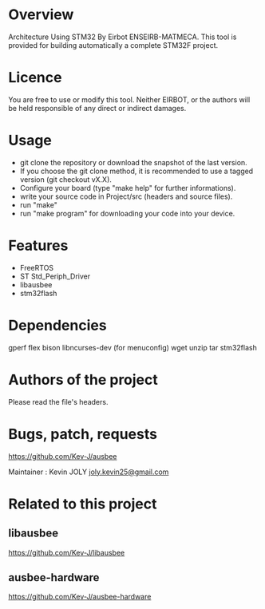 Overview
============

Architecture Using STM32 By Eirbot ENSEIRB-MATMECA.
This tool is provided for building automatically a complete STM32F project.

Licence
=============

You are free to use or modify this tool. Neither EIRBOT, or the authors will be held
responsible of any direct or indirect damages.

Usage
=============

- git clone the repository or download the snapshot of the last version.
- If you choose the git clone method, it is recommended to use a tagged version (git checkout vX.X).
- Configure your board (type "make help" for further informations).
- write your source code in Project/src (headers and source files).
- run "make"
- run "make program" for downloading your code into your device.

Features
=============

- FreeRTOS
- ST Std_Periph_Driver
- libausbee
- stm32flash

Dependencies
=============
gperf
flex
bison
libncurses-dev (for menuconfig)
wget
unzip
tar
stm32flash

Authors of the project
=============

Please read the file's headers.

Bugs, patch, requests
=============

https://github.com/Kev-J/ausbee

Maintainer : Kevin JOLY <joly.kevin25@gmail.com>

Related to this project
=============

libausbee
-------------
https://github.com/Kev-J/libausbee

ausbee-hardware
-------------
https://github.com/Kev-J/ausbee-hardware
